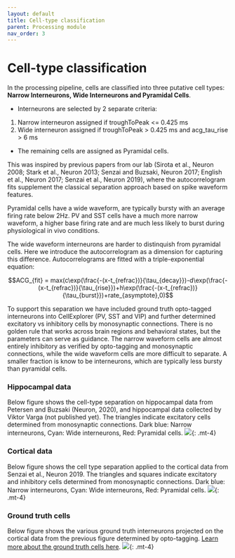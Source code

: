 ```yaml
---
layout: default
title: Cell-type classification
parent: Processing module
nav_order: 3
---
```

# Cell-type classification
In the processing pipeline, cells are classified into three putative cell types: **Narrow Interneurons, Wide Interneurons and Pyramidal Cells**.
  * Interneurons are selected by 2 separate criteria:
  1. Narrow interneuron assigned if troughToPeak <= 0.425 ms
  2. Wide interneuron assigned if troughToPeak > 0.425 ms and acg_tau_rise > 6 ms
  * The remaining cells are assigned as Pyramidal cells.

This was inspired by previous papers from our lab (Sirota et al., Neuron 2008; Stark et al., Neuron 2013; Senzai and Buzsaki, Neuron 2017; English et al., Neuron 2017; Senzai et al., Neuron 2019), where the autocorrelogram fits supplement the classical separation approach based on spike waveform features.

Pyramidal cells have a wide waveform, are typically bursty with an average firing rate below 2Hz. PV and SST cells have a much more narrow waveform, a higher base firing rate and are much less likely to burst during physiological in vivo conditions.

The wide waveform interneurons are harder to distinquish from pyramidal cells. Here we introduce the autocorrelogram as a dimension for capturing this difference. Autocorrelograms are fitted with a triple-exponential equation:

$$ACG_{fit} = max(c\exp(\frac{-(x-t_{refrac})}{\tau_{decay}})-d\exp(\frac{-(x-t_{refrac})}{\tau_{rise}})+h\exp(\frac{-(x-t_{refrac})}{\tau_{burst}})+rate_{asymptote},0)$$

To support this separation we have included ground truth opto-tagged interneurons into CellExplorer (PV, SST and VIP) and further determined excitatory vs inhibitory cells by monosynaptic connections. There is no golden rule that works across brain regions and behavioral states, but the parameters can serve as guidance. The narrow waveform cells are almost entirely inhibitory as verified by opto-tagging and monosynaptic connections, while the wide waveform cells are more difficult to separate. A smaller fraction is know to be interneurons, which are typically less bursty than pyramidal cells.

### Hippocampal data
Below figure shows the cell-type separation on hippocampal data from Petersen and Buzsaki (Neuron, 2020), and hippocampal data collected by Viktor Varga (not published yet). The triangles indicate excitatory cells determined from monosynaptic connections. Dark blue: Narrow interneurons, Cyan: Wide interneurons, Red: Pyramidal cells.
![](https://buzsakilab.com/wp/wp-content/uploads/2020/09/PeterViktorCellExplorerPlot-v3.jpg){: .mt-4}

### Cortical data
Below figure shows the cell type separation applied to the cortical data from Senzai et al., Neuron 2019. The triangles and squares indicate excitatory and inhibitory cells determined from monosynaptic connections. Dark blue: Narrow interneurons, Cyan: Wide interneurons, Red: Pyramidal cells.
![](https://buzsakilab.com/wp/wp-content/uploads/2020/09/YutaCellExplorerPlot_v2.jpg){: .mt-4}

### Ground truth cells
Below figure shows the various ground truth interneurons projected on the cortical data from the previous figure determined by opto-tagging. [Learn more about the ground truth cells here]({{"/publicdata/ground-truth-data/"|absolute_url}}).
![](https://buzsakilab.com/wp/wp-content/uploads/2020/11/groundTruth_CellExplorerPlot.png){: .mt-4}
